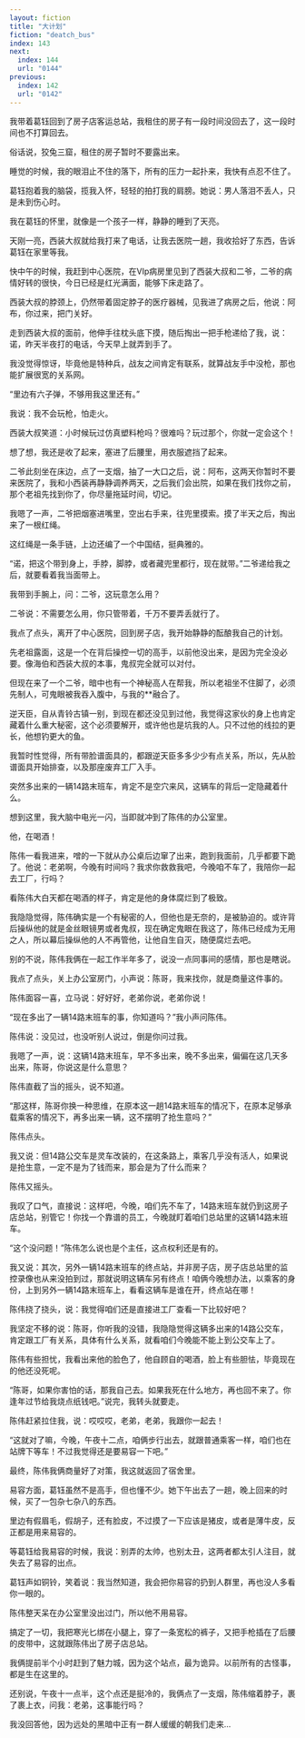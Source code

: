 ```yaml
---
layout: fiction
title: "大计划"
fiction: "deatch_bus"
index: 143
next:
  index: 144
  url: "0144"
previous:
  index: 142
  url: "0142"
---
```

我带着葛钰回到了房子店客运总站，我租住的房子有一段时间没回去了，这一段时间也不打算回去。

俗话说，狡兔三窟，租住的房子暂时不要露出来。

睡觉的时候，我的眼泪止不住的落下，所有的压力一起扑来，我快有点忍不住了。

葛钰抱着我的脑袋，揽我入怀，轻轻的拍打我的肩膀。她说：男人落泪不丢人，只是未到伤心时。

我在葛钰的怀里，就像是一个孩子一样，静静的睡到了天亮。

天刚一亮，西装大叔就给我打来了电话，让我去医院一趟，我收拾好了东西，告诉葛钰在家里等我。

快中午的时候，我赶到中心医院，在VIp病房里见到了西装大叔和二爷，二爷的病情好转的很快，今日已经是红光满面，能够下床走路了。

西装大叔的脖颈上，仍然带着固定脖子的医疗器械，见我进了病房之后，他说：阿布，你过来，把门关好。

走到西装大叔的面前，他伸手往枕头底下摸，随后掏出一把手枪递给了我，说：诺，昨天半夜打的电话，今天早上就弄到手了。

我没觉得惊讶，毕竟他是特种兵，战友之间肯定有联系，就算战友手中没枪，那也能扩展很宽的关系网。

“里边有六子弹，不够用我这里还有。”

我说：我不会玩枪，怕走火。

西装大叔笑道：小时候玩过仿真塑料枪吗？很难吗？玩过那个，你就一定会这个！

想了想，我还是收了起来，塞进了后腰里，用衣服遮挡了起来。

二爷此刻坐在床边，点了一支烟，抽了一大口之后，说：阿布，这两天你暂时不要来医院了，我和小西装再静静调养两天，之后我们会出院，如果在我们找你之前，那个老祖先找到你了，你尽量拖延时间，切记。

我嗯了一声，二爷把烟塞进嘴里，空出右手来，往兜里摸索。摸了半天之后，掏出来了一根红绳。

这红绳是一条手链，上边还编了一个中国结，挺典雅的。

“诺，把这个带到身上，手脖，脚脖，或者藏兜里都行，现在就带。”二爷递给我之后，就要看着我当面带上。

我带到手腕上，问：二爷，这玩意怎么用？

二爷说：不需要怎么用，你只管带着，千万不要弄丢就行了。

我点了点头，离开了中心医院，回到房子店，我开始静静的酝酿我自己的计划。

先老祖露面，这是一个在背后操控一切的高手，以前他没出来，是因为完全没必要。像海伯和西装大叔的本事，鬼叔完全就可以对付。

但现在来了一个二爷，暗中也有一个神秘高人在帮我，所以老祖坐不住脚了，必须先制人，可鬼眼被我吞入腹中，与我的**融合了。

逆天臣，自从青铃古镇一别，到现在都还没见到过他，我觉得这家伙的身上也肯定藏着什么重大秘密，这个必须要解开，或许他也是坑我的人。只不过他的线拉的更长，他想钓更大的鱼。

我暂时性觉得，所有带脸谱面具的，都跟逆天臣多多少少有点关系，所以，先从脸谱面具开始排查，以及那座废弃工厂入手。

突然多出来的一辆14路末班车，肯定不是空穴来风，这辆车的背后一定隐藏着什么。

想到这里，我大脑中电光一闪，当即就冲到了陈伟的办公室里。

他，在喝酒！

陈伟一看我进来，噌的一下就从办公桌后边窜了出来，跑到我面前，几乎都要下跪了。他说：老弟啊，今晚有时间吗？我求你救救我吧，今晚咱不车了，我陪你一起去工厂，行吗？

看陈伟大白天都在喝酒的样子，肯定是他的身体腐烂到了极致。

我隐隐觉得，陈伟确实是一个有秘密的人，但他也是无奈的，是被胁迫的。或许背后操纵他的就是金丝眼镜男或者鬼叔，现在确定鬼眼在我这了，陈伟已经成为无用之人，所以幕后操纵他的人不再管他，让他自生自灭，随便腐烂去吧。

别的不说，陈伟我俩在一起工作半年多了，说没一点同事间的感情，那也是瞎说。

我点了点头，关上办公室房门，小声说：陈哥，我来找你，就是商量这件事的。

陈伟面容一喜，立马说：好好好，老弟你说，老弟你说！

“现在多出了一辆14路末班车的事，你知道吗？”我小声问陈伟。

陈伟说：没见过，也没听别人说过，倒是你问过我。

我嗯了一声，说：这辆14路末班车，早不多出来，晚不多出来，偏偏在这几天多出来，陈哥，你说这是什么意思？

陈伟直截了当的摇头，说不知道。

“那这样，陈哥你换一种思维，在原本这一趟14路末班车的情况下，在原本足够承载乘客的情况下，再多出来一辆，这不摆明了抢生意吗？”

陈伟点头。

我又说：但14路公交车是灵车改装的，在这条路上，乘客几乎没有活人，如果说是抢生意，一定不是为了钱而来，那会是为了什么而来？

陈伟又摇头。

我叹了口气，直接说：这样吧，今晚，咱们先不车了，14路末班车就仍到这房子店总站，别管它！你找一个靠谱的员工，今晚就盯着咱们总站里的这辆14路末班车。

“这个没问题！”陈伟怎么说也是个主任，这点权利还是有的。

我又说：其次，另外一辆14路末班车的终点站，并非房子店，房子店总站里的监控录像也从来没拍到过，那就说明这辆车另有终点！咱俩今晚想办法，以乘客的身份，上到另外一辆14路末班车上，看看这辆车是谁在开，终点站在哪！

陈伟挠了挠头，说：我觉得咱们还是直接进工厂查看一下比较好吧？

我坚定不移的说：陈哥，你听我的没错，我隐隐觉得这辆多出来的14路公交车，肯定跟工厂有关系，具体有什么关系，就看咱们今晚能不能上到公交车上了。

陈伟有些担忧，我看出来他的脸色了，他自顾自的喝酒，脸上有些胆怯，毕竟现在的他还没死呢。

“陈哥，如果你害怕的话，那我自己去。如果我死在什么地方，再也回不来了。你逢年过节给我烧点纸钱吧。”说完，我转头就要走。

陈伟赶紧拉住我，说：哎哎哎，老弟，老弟，我跟你一起去！

“这就对了嘛，今晚，午夜十二点，咱俩步行出去，就跟普通乘客一样，咱们也在站牌下等车！不过我觉得还是要易容一下吧。”

最终，陈伟我俩商量好了对策，我这就返回了宿舍里。

易容方面，葛钰虽然不是高手，但也懂不少。她下午出去了一趟，晚上回来的时候，买了一包杂七杂八的东西。

里边有假眉毛，假胡子，还有脸皮，不过摸了一下应该是猪皮，或者是薄牛皮，反正都是用来易容的。

等葛钰给我易容的时候，我说：别弄的太帅，也别太丑，这两者都太引人注目，就失去了易容的出点。

葛钰声如铜铃，笑着说：我当然知道，我会把你易容的扔到人群里，再也没人多看你一眼的。

陈伟整天呆在办公室里没出过门，所以他不用易容。

搞定了一切，我把寒光匕绑在小腿上，穿了一条宽松的裤子，又把手枪插在了后腰的皮带中，这就跟陈伟出了房子店总站。

我俩提前半个小时赶到了魅力城，因为这个站点，最为诡异。以前所有的古怪事，都是生在这里的。

还别说，午夜十一点半，这个点还是挺冷的，我俩点了一支烟，陈伟缩着脖子，裹了裹上衣，问我：老弟，这事能行吗？

我没回答他，因为远处的黑暗中正有一群人缓缓的朝我们走来...